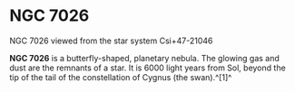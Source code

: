 # NGC 7026
NGC 7026 viewed from the star system Csi+47-21046
 		 	 

**NGC 7026** is a butterfly-shaped, planetary nebula. The glowing gas and dust are the remnants of a star. It is 6000 light years from Sol, beyond the tip of the tail of the constellation of Cygnus (the swan).^[1]^